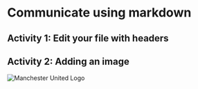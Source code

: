 # Communicate using markdown

## Activity 1: Edit your file with headers

## Activity 2: Adding an image

![Manchester United Logo](https://images2.alphacoders.com/969/969536.jpg)
